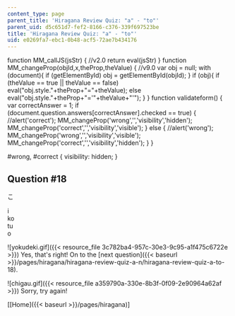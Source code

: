 ```yaml
---
content_type: page
parent_title: 'Hiragana Review Quiz: "a" - "to"'
parent_uid: d5c651d7-fef2-8166-c376-339f697523be
title: 'Hiragana Review Quiz: "a" - "to"'
uid: e0269fa7-ebc1-0b48-acf5-72ae7b434176
---
```


function MM\_callJS(jsStr) { //v2.0 return eval(jsStr) } function MM\_changeProp(objId,x,theProp,theValue) { //v9.0 var obj = null; with (document){ if (getElementById) obj = getElementById(objId); } if (obj){ if (theValue == true || theValue == false) eval("obj.style."+theProp+"="+theValue); else eval("obj.style."+theProp+"='"+theValue+"'"); } } function validateform() { var correctAnswer = 1; if (document.question.answers\[correctAnswer\].checked == true) { //alert('correct'); MM\_changeProp('wrong','','visibility','hidden'); MM\_changeProp('correct','','visibility','visible'); } else { //alert('wrong'); MM\_changeProp('wrong','','visibility','visible'); MM\_changeProp('correct','','visibility','hidden'); } }

#wrong, #correct { visibility: hidden; }

Question #18
------------

こ

 i  
 ko  
 tu  
 o

![yokudeki.gif]({{< resource_file 3c782ba4-957c-30e3-9c95-a1f475c6722e >}}) Yes, that's right! On to the [next question]({{< baseurl >}}/pages/hiragana/hiragana-review-quiz-a-n/hiragana-review-quiz-a-to-18).

![chigau.gif]({{< resource_file a359790a-330e-8b3f-0f09-2e90964a62af >}}) Sorry, try again!

  
\[[Home]({{< baseurl >}}/pages/hiragana)\]